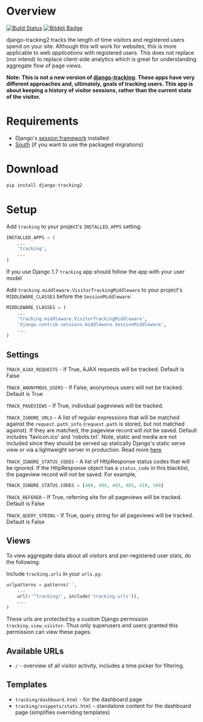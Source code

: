 Overview
========

[![Build Status](https://travis-ci.org/bruth/django-tracking2.svg?branch=master)](https://travis-ci.org/bruth/django-tracking2)
[![Bitdeli Badge](https://d2weczhvl823v0.cloudfront.net/bruth/django-tracking2/trend.png)](https://bitdeli.com/free "Bitdeli Badge")

django-tracking2 tracks the length of time visitors and registered users
spend on your site. Although this will work for websites, this is more
applicable to web _applications_ with registered users. This does
not replace (nor intend) to replace client-side analytics which is
great for understanding aggregate flow of page views.

**Note: This is not a new version of [django-tracking]. These apps
have very different approaches and, ultimately, goals of tracking users.
This app is about keeping a history of visitor sessions, rather than the
current state of the visitor.**

[django-tracking]: https://github.com/codekoala/django-tracking

Requirements
============
* Django's [session framework][1] installed
* [South][2] (if you want to use the packaged migrations)

[1]: https://docs.djangoproject.com/en/1.3/topics/http/sessions/
[2]: http://pypi.python.org/pypi/South

Download
========
```bash
pip install django-tracking2
```

Setup
=====
Add `tracking` to your project's `INSTALLED_APPS` setting:

```python
INSTALLED_APPS = (
    ...
    'tracking',
    ...
)
```

If you use Django 1.7 `tracking` app should follow the app with your user model

Add `tracking.middleware.VisitorTrackingMiddleware` to your project's
`MIDDLEWARE_CLASSES` before the `SessionMiddleware`:

```python
MIDDLEWARE_CLASSES = (
    ...
    'tracking.middleware.VisitorTrackingMiddleware',
    'django.contrib.sessions.middleware.SessionMiddleware',
    ...
)
```

Settings
--------
`TRACK_AJAX_REQUESTS` - If True, AJAX requests will be tracked. Default
is False

`TRACK_ANONYMOUS_USERS` - If False, anonymous users will not be tracked.
Default is True

`TRACK_PAGEVIEWS` - If True, individual pageviews will be tracked.

`TRACK_IGNORE_URLS` - A list of regular expressions that will be matched
against the `request.path_info` (`request.path` is stored, but not matched
against). If they are matched, the pageview record will not be saved. Default
includes 'favicon.ico' and 'robots.txt'. Note, static and media are not included
since they should be served up statically Django's static serve view or via
a lightweight server in production. Read more
[here](https://docs.djangoproject.com/en/dev/howto/static-files/#serving-other-directories)

`TRACK_IGNORE_STATUS_CODES` - A list of HttpResponse status codes that will be ignored.
If the HttpResponse object has a `status_code` in this blacklist, the pageview record 
will not be saved. For example,

```python
TRACK_IGNORE_STATUS_CODES = [400, 404, 403, 405, 410, 500]
```

`TRACK_REFERER` - If True, referring site for all pageviews will be tracked.  Default is False

`TRACK_QUERY_STRING` - If True, query string for all pageviews will be tracked.  Default is False

Views
-----
To view aggregate data about all visitors and per-registered user stats,
do the following:

Include `tracking.urls` in your `urls.py`:

```python
urlpatterns = patterns('',
    ...
    url(r'^tracking/', include('tracking.urls')),
    ...
)
```

These urls are protected by a custom Django permission `tracking.view_visitor`.
Thus only superusers and users granted this permission can view these pages.

Available URLs
--------------
* `/` - overview of all visitor activity, includes a time picker for
        filtering.

Templates
---------
* `tracking/dashboard.html` - for the dashboard page
* `tracking/snippets/stats.html` - standalone content for the dashboard page
  (simplifies overriding templates)

